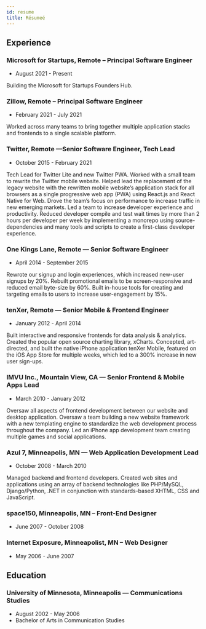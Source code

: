```yaml
---
id: resume
title: Résumeé
---
```


## Experience

### Microsoft for Startups, Remote – Principal Software Engineer

- August 2021 - Present

Building the Microsoft for Startups Founders Hub.

### Zillow, Remote – Principal Software Engineer

- February 2021 - July 2021

Worked across many teams to bring together multiple application stacks and frontends to a single scalable platform.

### Twitter, Remote —Senior Software Engineer, Tech Lead

- October 2015 - February 2021

Tech Lead for Twitter Lite and new Twitter PWA. Worked with a small team to rewrite the Twitter mobile website. Helped lead the replacement of the legacy website with the rewritten mobile website’s application stack for all browsers as a single progressive web app (PWA) using React.js and React Native for Web. Drove the team’s focus on performance to increase traffic in new emerging markets.
Led a team to increase developer experience and productivity. Reduced developer compile and test wait times by more than 2 hours per developer per week by implementing a monorepo using source-dependencies and many tools and scripts to create a first-class developer experience.

### One Kings Lane, Remote — Senior Software Engineer

- April 2014 - September 2015

Rewrote our signup and login experiences, which increased new-user signups by 20%. Rebuilt promotional emails to be screen-responsive and reduced email byte-size by 60%. Built in-house tools for creating and targeting emails to users to increase user-engagement by 15%.

### tenXer, Remote — Senior Mobile & Frontend Engineer

- January 2012 - April 2014

Built interactive and responsive frontends for data analysis & analytics. Created the popular open source charting library, xCharts. Concepted, art-directed, and built the native iPhone application tenXer Mobile, featured on the iOS App Store for multiple weeks, which led to a 300% increase in new user sign-ups.

### IMVU Inc., Mountain View, CA — Senior Frontend & Mobile Apps Lead

- March 2010 - January 2012

Oversaw all aspects of frontend development between our website and desktop application. Oversaw a team building a new website framework with a new templating engine to standardize the web development process throughout the company. Led an iPhone app development team creating multiple games and social applications.

### Azul 7, Minneapolis, MN — Web Application Development Lead

- October 2008 - March 2010

Managed backend and frontend developers. Created web sites and applications using an array of backend technologies like PHP/MySQL, Django/Python, .NET in conjunction with standards-based XHTML, CSS and JavaScript.

### space150, Minneapolis, MN – Front-End Designer

- June 2007 - October 2008

### Internet Exposure, Minneapolist, MN – Web Designer

- May 2006 - June 2007

## Education

### University of Minnesota, Minneapolis — Communications Studies

- August 2002 - May 2006
- Bachelor of Arts in Communication Studies
